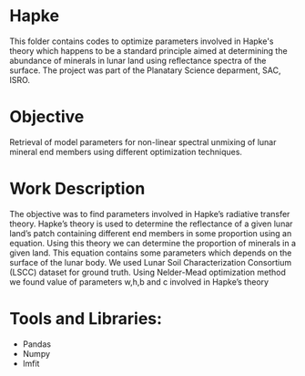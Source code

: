 # Hapke
This folder contains codes to optimize parameters involved in Hapke's theory which happens to be a standard principle aimed at determining the abundance of minerals in lunar land using reflectance spectra of the surface. The project was part of the Planatary Science deparment, SAC, ISRO. 

# Objective
Retrieval of model parameters for non-linear spectral unmixing of lunar mineral end members using different optimization techniques.

# Work Description
The objective was to find parameters involved in Hapke’s radiative transfer theory. Hapke’s theory is
used to determine the reflectance of a given lunar land’s patch containing different end members in
some proportion using an equation. Using this theory we can determine the proportion of minerals in
a given land. This equation contains some parameters which depends on the surface of the lunar body.
We used Lunar Soil Characterization Consortium (LSCC) dataset for ground truth. Using Nelder-Mead
optimization method we found value of parameters w,h,b and c involved in Hapke’s theory

# Tools and Libraries:
* Pandas
* Numpy
* lmfit
